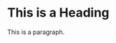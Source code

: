 <!DOCTYPE html>
<html>
<head>
<title>Lormalin</title>
</head>
<body>

<h1>                        This is a Heading</h1>
<p>This is a paragraph.</p>

</body>
</html>
